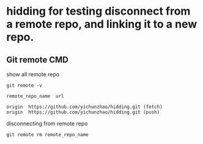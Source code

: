 # hidding for testing disconnect from a remote repo, and linking it to a new repo.

## Git remote CMD

show all remote repo

```
git remote -v

remote_repo_name  url

origin  https://github.com/yichunzhao/hidding.git (fetch)
origin  https://github.com/yichunzhao/hidding.git (push)
```

disconnecting from remote repo

```
git remote rm remote_repo_name 

```
